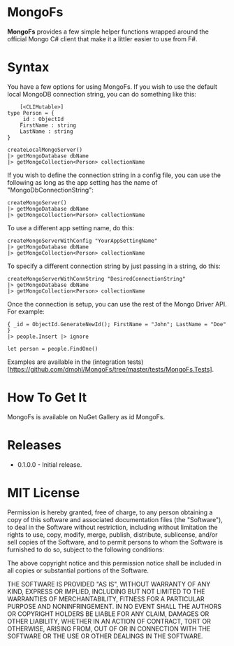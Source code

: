 MongoFs
=======

**MongoFs** provides a few simple helper functions wrapped around the official Mongo C# client that make it a littler easier to use from F#.

Syntax
=======

You have a few options for using MongoFs. If you wish to use the default local MongoDB connection string, you can do something like this:

        [<CLIMutable>]
	type Person = { 
		_id : ObjectId 
		FirstName : string 
		LastName : string 
	}

	createLocalMongoServer()
	|> getMongoDatabase dbName
	|> getMongoCollection<Person> collectionName

If you wish to define the connection string in a config file, you can use the following as long as the app setting has the name of "MongoDbConnectionString":

	createMongoServer()
	|> getMongoDatabase dbName
	|> getMongoCollection<Person> collectionName
	
To use a different app setting name, do this:

	createMongoServerWithConfig "YourAppSettingName"
	|> getMongoDatabase dbName
	|> getMongoCollection<Person> collectionName
	
To specify a different connection string by just passing in a string, do this:

	createMongoServerWithConnString "DesiredConnectionString"
	|> getMongoDatabase dbName
	|> getMongoCollection<Person> collectionName
	
Once the connection is setup, you can use the rest of the Mongo Driver API. For example:

    { _id = ObjectId.GenerateNewId(); FirstName = "John"; LastName = "Doe" }
    |> people.Insert |> ignore

    let person = people.FindOne()
	
Examples are available in the (integration tests)[https://github.com/dmohl/MongoFs/tree/master/tests/MongoFs.Tests].	
 	  
How To Get It
=======

MongoFs is available on NuGet Gallery as id MongoFs.

Releases
=======
* 0.1.0.0 - Initial release.

MIT License
=======

Permission is hereby granted, free of charge, to any person obtaining
a copy of this software and associated documentation files (the
"Software"), to deal in the Software without restriction, including
without limitation the rights to use, copy, modify, merge, publish,
distribute, sublicense, and/or sell copies of the Software, and to
permit persons to whom the Software is furnished to do so, subject to
the following conditions:

The above copyright notice and this permission notice shall be
included in all copies or substantial portions of the Software.

THE SOFTWARE IS PROVIDED "AS IS", WITHOUT WARRANTY OF ANY KIND,
EXPRESS OR IMPLIED, INCLUDING BUT NOT LIMITED TO THE WARRANTIES OF
MERCHANTABILITY, FITNESS FOR A PARTICULAR PURPOSE AND
NONINFRINGEMENT. IN NO EVENT SHALL THE AUTHORS OR COPYRIGHT HOLDERS BE
LIABLE FOR ANY CLAIM, DAMAGES OR OTHER LIABILITY, WHETHER IN AN ACTION
OF CONTRACT, TORT OR OTHERWISE, ARISING FROM, OUT OF OR IN CONNECTION
WITH THE SOFTWARE OR THE USE OR OTHER DEALINGS IN THE SOFTWARE.